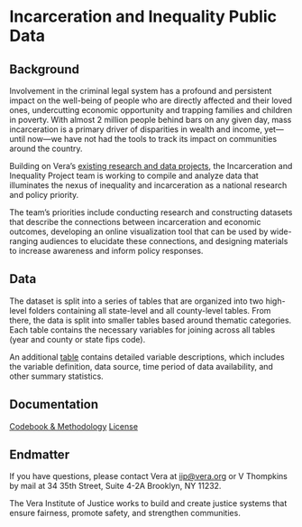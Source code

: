 # Incarceration and Inequality Public Data

## Background
Involvement in the criminal legal system has a profound and persistent impact on the well-being of people who are directly affected and their loved ones, undercutting economic opportunity and trapping families and children in poverty. With almost 2 million people behind bars on any given day, mass incarceration is a primary driver of disparities in wealth and income, yet—until now—we have not had the tools to track its impact on communities around the country.

Building on Vera’s [existing research and data projects](https://www.vera.org/solutions-research?token=AHBBTJdTH1tzvVJTDjpx35ITy9XH3p9Q), the Incarceration and Inequality Project team is working to compile and analyze data that illuminates the nexus of inequality and incarceration as a national research and policy priority.

The team’s priorities include conducting research and constructing datasets that describe the connections between incarceration and economic outcomes, developing an online visualization tool that can be used by wide-ranging audiences to elucidate these connections, and designing materials to increase awareness and inform policy responses.

## Data
The dataset is split into a series of tables that are organized into two high-level folders containing all state-level and all county-level tables. From there, the data is split into smaller tables based around thematic categories. Each table contains the necessary variables for joining across all tables (year and county or state fips code). 

An additional [table]() contains detailed variable descriptions, which includes the variable definition, data source, time period of data availability, and other summary statistics.


## Documentation
[Codebook & Methodology]()
[License]()

## Endmatter
If you have questions, please contact Vera at iip@vera.org or V Thompkins by mail at 34 35th Street, Suite 4-2A Brooklyn, NY 11232.

The Vera Institute of Justice works to build and create justice systems that ensure fairness, promote safety, and strengthen communities.
